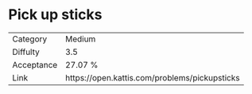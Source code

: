 # Pick up sticks

<table>
    <tr>
        <td>Category</td>
        <td>Medium</td>
    </tr>
    <tr>
        <td>Diffulty</td>
        <td>3.5</td>
    </tr>
    <tr>
        <td>Acceptance</td>
        <td>27.07 %</td>
    </tr>
    <tr>
        <td>Link</td>
        <td>https://open.kattis.com/problems/pickupsticks</td>
    </tr>
</table>